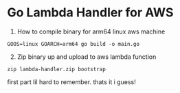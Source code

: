 # Go Lambda Handler for AWS 

1. How to compile binary for arm64 linux aws machine 

```GOOS=linux GOARCH=arm64 go build -o main.go``` 

2. Zip binary up and upload to aws lambda function 

``` zip lambda-handler.zip bootstrap ```

first part lil hard to remember. thats it i guess!

